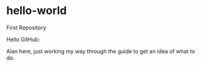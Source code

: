 # hello-world
First Repository

Hello GitHub:

Alan here, just working my way through the guide to get an idea of what to do.
